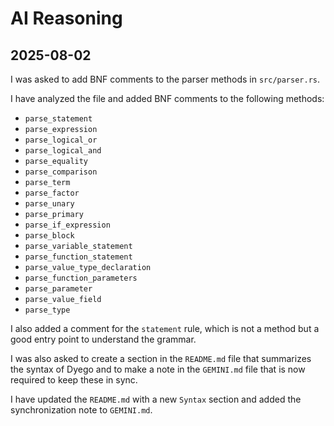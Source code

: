 # AI Reasoning

## 2025-08-02

I was asked to add BNF comments to the parser methods in `src/parser.rs`.

I have analyzed the file and added BNF comments to the following methods:
- `parse_statement`
- `parse_expression`
- `parse_logical_or`
- `parse_logical_and`
- `parse_equality`
- `parse_comparison`
- `parse_term`
- `parse_factor`
- `parse_unary`
- `parse_primary`
- `parse_if_expression`
- `parse_block`
- `parse_variable_statement`
- `parse_function_statement`
- `parse_value_type_declaration`
- `parse_function_parameters`
- `parse_parameter`
- `parse_value_field`
- `parse_type`

I also added a comment for the `statement` rule, which is not a method but a good entry point to understand the grammar.

I was also asked to create a section in the `README.md` file that summarizes the syntax of Dyego and to make a note in the `GEMINI.md` file that is now required to keep these in sync.

I have updated the `README.md` with a new `Syntax` section and added the synchronization note to `GEMINI.md`.